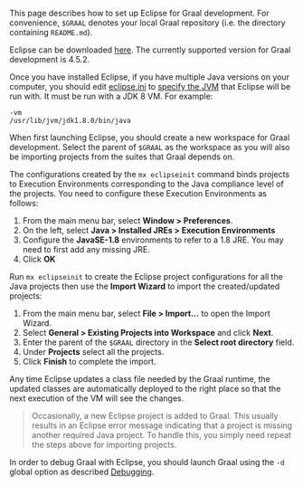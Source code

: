 This page describes how to set up Eclipse for Graal development. For convenience, `$GRAAL` denotes your local Graal repository (i.e. the directory containing `README.md`).

Eclipse can be downloaded [here](http://download.eclipse.org/eclipse/downloads/). The currently supported version for Graal development is 4.5.2.

Once you have installed Eclipse, if you have multiple Java versions on your computer, you should edit [eclipse.ini](http://wiki.eclipse.org/Eclipse.ini) to [specify the JVM](http://wiki.eclipse.org/Eclipse.ini#Specifying_the_JVM) that Eclipse will be run with. It must be run with a JDK 8 VM. For example:
```
-vm
/usr/lib/jvm/jdk1.8.0/bin/java
```

When first launching Eclipse, you should create a new workspace for Graal development. Select the parent of  `$GRAAL` as the workspace as you will also be importing projects from the suites that Graal depends on.

The configurations created by the `mx eclipseinit` command binds projects to Execution Environments corresponding to the Java compliance level of the projects. You need to configure these Execution Environments as follows:

1. From the main menu bar, select **Window > Preferences**.
2. On the left, select **Java > Installed JREs > Execution Environments**
3. Configure the **JavaSE-1.8** environments to refer to a 1.8 JRE. You may need to first add any missing JRE. 
4. Click **OK**

Run `mx eclipseinit` to create the Eclipse project configurations for all the Java projects then use the **Import Wizard** to import the created/updated projects:

1. From the main menu bar, select **File > Import...** to open the Import Wizard.
2. Select **General > Existing Projects into Workspace** and click **Next**.
3. Enter the parent of the `$GRAAL` directory in the **Select root directory** field.
4. Under **Projects** select all the projects.
5. Click **Finish** to complete the import.

Any time Eclipse updates a class file needed by the Graal runtime, the updated classes are automatically deployed to the right place so that the next execution of the VM will see the changes.

> Occasionally, a new Eclipse project is added to Graal.  This usually results in an Eclipse error message indicating that a project is missing another required Java project. To handle this, you simply need repeat the steps above for importing projects.

In order to debug Graal with Eclipse, you should launch Graal using the `-d` global option as described [Debugging](Debugging.md).
